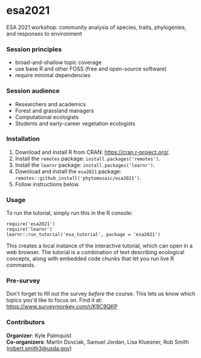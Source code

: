 # esa2021

ESA 2021 workshop: community analysis of species, traits, phylogenies, and responses to environment


### Session principles
- broad-and-shallow topic coverage  
- use base R and other FOSS (free and open-source software)  
- require minimal dependencies  


### Session audience
- Researchers and academics  
- Forest and grassland managers  
- Computational ecologists  
- Students and early-career vegetation ecologists  


### Installation

1. Download and install R from CRAN: https://cran.r-project.org/.
2. Install the `remotes` package: `install.packages('remotes')`.
3. Install the `learnr` package: `install.packages('learnr')`.
4. Download and install the `esa2021` package: `remotes::github_install('phytomosaic/esa2021')`.
5. Follow instructions below.


### Usage

To run the tutorial, simply run this in the R console:
  
```
require('esa2021')
require('learnr')
learnr::run_tutorial('esa_tutorial', package = 'esa2021')
```

This creates a local instance of the interactive tutorial, which can open in a web browser.  The tutorial is a combination of text describing ecological concepts, along with embedded code chunks that let you run live R commands.


### Pre-survey

Don't forget to fill out the survey _before_ the course.  This lets us know which topics you'd like to focus on.  Find it at: https://www.surveymonkey.com/r/K9C9QKP


### Contributors

**Organizer**: Kyle Palmquist  
**Co-organizers**: Martin Dovciak, Samuel Jordan, Lisa Kluesner, Rob Smith (robert.smith3@usda.gov)  

